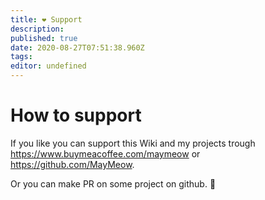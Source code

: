 ```yaml
---
title: ❤ Support
description: 
published: true
date: 2020-08-27T07:51:38.960Z
tags: 
editor: undefined
---
```


# How to support

If you like you can support this Wiki and my projects trough https://www.buymeacoffee.com/maymeow or https://github.com/MayMeow.

Or you can make PR on some project on github. 🙏

